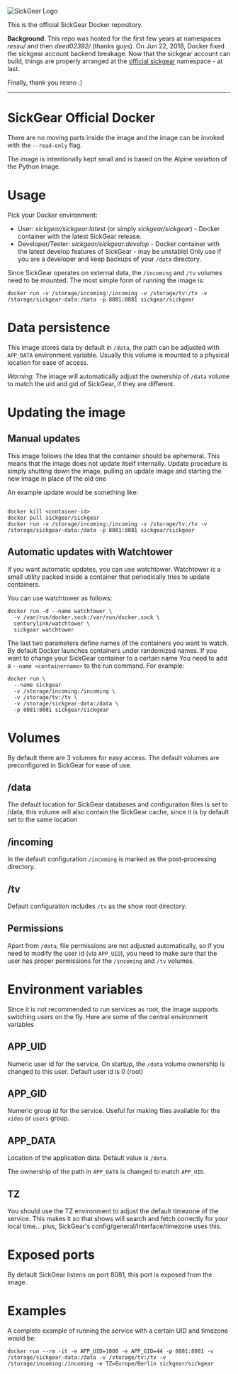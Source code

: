 ![SickGear Logo](https://raw.githubusercontent.com/SickGear/SickGear/master/gui/slick/images/sickgear-large.png)

This is the official SickGear Docker repository.  
  
**Background**: This repo was hosted for the first few years at namespaces _ressu/_ and then _deed02392/_ (thanks guys). On Jun 22, 2018, Docker fixed the sickgear account backend breakage. Now that the sickgear account can build, things are properly arranged at the [official sickgear](https://hub.docker.com/r/sickgear) namespace - at last.  
  
Finally, thank you resno :)
  
---

# SickGear Official Docker

There are no moving parts inside the image and the image can be invoked with the `--read-only` flag.

The image is intentionally kept small and is based on the Alpine variation of the Python image.

# Usage

Pick your Docker environment:

* User: *sickgear/sickgear:latest* (or simply *sickgear/sickgear*) - Docker container with the latest SickGear release.
* Developer/Tester: *sickgear/sickgear:develop* - Docker container with the latest develop features of SickGear - may be unstable! Only use if you are a developer and keep backups of your `/data` directory. 

Since SickGear operates on external data, the `/incoming` and `/tv` volumes need to be mounted. The most simple form of running the image is:

```
docker run -v /storage/incoming:/incoming -v /storage/tv:/tv -v /storage/sickgear-data:/data -p 8081:8081 sickgear/sickgear
```

# Data persistence

This image stores data by default in `/data`, the path can be adjusted with `APP_DATA` environment variable. Usually this volume is mounted to a physical location for ease of access.

*Warning:* The image will automatically adjust the ownership of `/data` volume to match the uid and gid of SickGear, if they are different.

# Updating the image

## Manual updates

This image follows the idea that the container should be ephemeral. This means that the image does not update itself internally. Update procedure is simply shutting down the image, pulling an update image and starting the new image in place of the old one

An example update would be something like:
```

docker kill <container-id>
docker pull sickgear/sickgear
docker run -v /storage/incoming:/incoming -v /storage/tv:/tv -v /storage/sickgear-data:/data -p 8081:8081 sickgear/sickgear

```

## Automatic updates with Watchtower

If you want automatic updates, you can use watchtower. Watchtower is a small utility packed inside a container that periodically tries to update containers.

You can use watchtower as follows:
```
docker run -d --name watchtower \
  -v /var/run/docker.sock:/var/run/docker.sock \
  centurylink/watchtower \
  sickgear watchtower
```

The last two parameters define names of the containers you want to watch. By default Docker launches containers under randomized names. If you want to change your SickGear container to a certain name You need to add a `--name <containername>` to the run command. For example:
```
docker run \
  --name sickgear
  -v /storage/incoming:/incoming \
  -v /storage/tv:/tv \
  -v /storage/sickgear-data:/data \
  -p 8081:8081 sickgear/sickgear
```

# Volumes

By default there are 3 volumes for easy access. The default volumes are preconfigured in SickGear for ease of use.

## /data

The default location for SickGear databases and configuraiton files is set to /data, this volume will also contain the SickGear cache, since it is by default set to the same location

## /incoming

In the default configuration `/incoming` is marked as the post-processing directory.

## /tv

Default configuration includes `/tv` as the show root directory.

## Permissions

Apart from `/data`, file permissions are not adjusted automatically, so if you need to modify the user id (via `APP_UID`), you need to make sure that the user has proper permissions for the `/incoming` and `/tv` volumes.

# Environment variables

Since it is not recommended to run services as root, the image supports switching users on the fly. Here are some of the central environment variables

## APP_UID

Numeric user id for the service. On startup, the `/data` volume ownership is changed to this user. Default user id is 0 (root)

## APP_GID

Numeric group id for the service. Useful for making files available for the `video` or `users` group.

## APP_DATA

Location of the application data. Default value is `/data`.

The ownership of the path in `APP_DATA` is changed to match `APP_UID`.

## TZ

You should use the TZ environment to adjust the default timezone of the service. This makes it so that shows will search and fetch correctly for _your_ local time... plus, SickGear's config/general/Interface/timezone uses this.

# Exposed ports

By default SickGear listens on port 8081, this port is exposed from the image.

# Examples

A complete example of running the service with a certain UID and timezone would be:

```
docker run --rm -it -e APP_UID=1000 -e APP_GID=44 -p 8081:8081 -v /storage/sickgear-data:/data -v /storage/tv:/tv -v /storage/incoming:/incoming -e TZ=Europe/Berlin sickgear/sickgear
```
